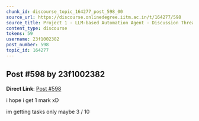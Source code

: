 ```yaml
---
chunk_id: discourse_topic_164277_post_598_00
source_url: https://discourse.onlinedegree.iitm.ac.in/t/164277/598
source_title: Project 1 - LLM-based Automation Agent - Discussion Thread [TDS Jan 2025]
content_type: discourse
tokens: 59
username: 23f1002382
post_number: 598
topic_id: 164277
---
```


## Post #598 by 23f1002382

**Direct Link**: [Post #598](https://discourse.onlinedegree.iitm.ac.in/t/164277/598)

i hope i get 1 mark xD

im getting tasks only maybe 3 / 10
